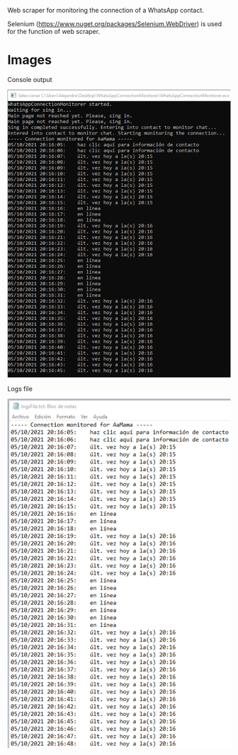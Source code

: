 Web scraper for monitoring the connection of a WhatsApp contact.

Selenium (https://www.nuget.org/packages/Selenium.WebDriver) is used for the function of web scraper.

# Images
Console output

![Console output](https://raw.githubusercontent.com/a1ex9788/WhatsAppConnectionMonitorer/master/AppImages/ConsoleOutput.png)

Logs file

![Logs file](https://raw.githubusercontent.com/a1ex9788/WhatsAppConnectionMonitorer/master/AppImages/LogsFile.png)
